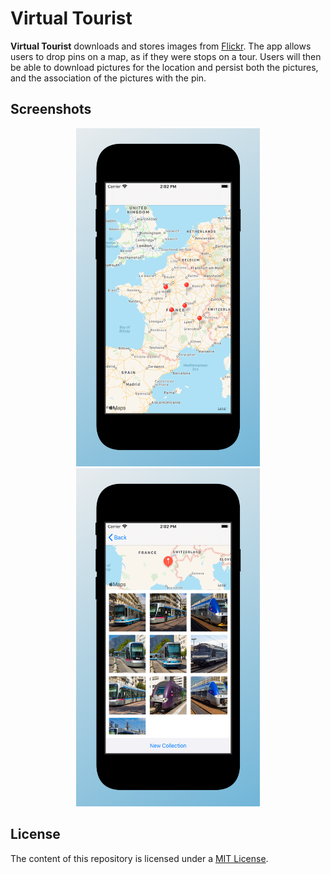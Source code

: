 # Virtual Tourist

**Virtual Tourist** downloads and stores images from [Flickr](https://www.flickr.com/services/api/). The app allows users to drop pins on a map, as if they were stops on a tour. Users will then be able to download pictures for the location and persist both the pictures, and the association of the pictures with the pin.

## Screenshots

<p float="left" align="center">
    <img src="./README-IMAGES/screenshot-map.jpg" width="294" height="541">
    <img src="./README-IMAGES/screenshot-album.jpg" width="294" height="541">
</p>

## License

The content of this repository is licensed under a [MIT License](LICENSE).
